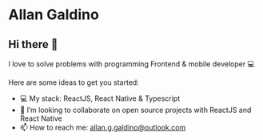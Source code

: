 # Allan Galdino
## Hi there 👋

I love to solve problems with programming
Frontend & mobile developer :computer:

Here are some ideas to get you started:

- 💻 My stack: ReactJS, React Native & Typescript
- 👯 I’m looking to collaborate on open source projects with ReactJS and React Native
- 📫 How to reach me: allan.g.galdino@outlook.com
